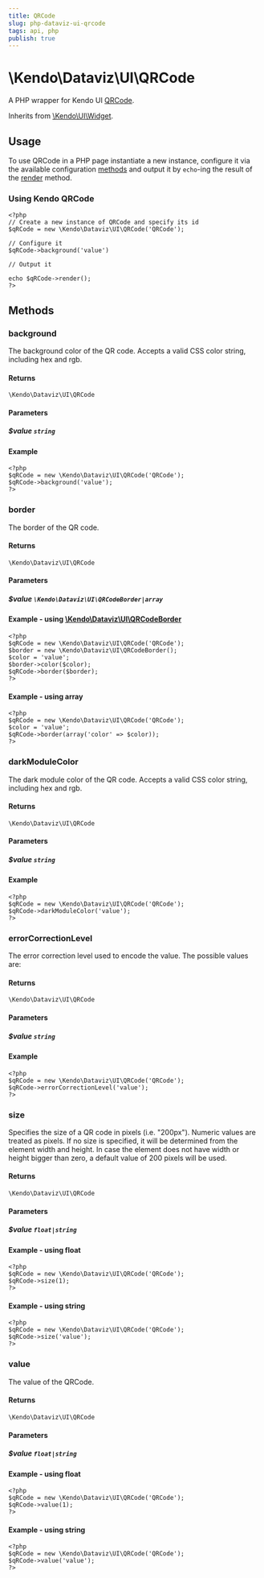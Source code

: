 ```yaml
---
title: QRCode
slug: php-dataviz-ui-qrcode
tags: api, php
publish: true
---
```


# \Kendo\Dataviz\UI\QRCode

A PHP wrapper for Kendo UI [QRCode](/api/dataviz/qrcode).

Inherits from [\Kendo\UI\Widget](/api/wrappers/php/Kendo/UI/Widget).

## Usage

To use QRCode in a PHP page instantiate a new instance, configure it via the available
configuration [methods](#methods) and output it by `echo`-ing the result of the [render](/api/wrappers/php/Kendo/UI/Widget#render) method.

### Using Kendo QRCode

    <?php
    // Create a new instance of QRCode and specify its id
    $qRCode = new \Kendo\Dataviz\UI\QRCode('QRCode');

    // Configure it
    $qRCode->background('value')

    // Output it

    echo $qRCode->render();
    ?>


## Methods

### background
The background color of the QR code. Accepts a valid CSS color string, including hex and rgb.

#### Returns
`\Kendo\Dataviz\UI\QRCode`

#### Parameters

##### $value `string`



#### Example 
    <?php
    $qRCode = new \Kendo\Dataviz\UI\QRCode('QRCode');
    $qRCode->background('value');
    ?>

### border

The border of the QR code.

#### Returns
`\Kendo\Dataviz\UI\QRCode`

#### Parameters

##### $value `\Kendo\Dataviz\UI\QRCodeBorder|array`


#### Example - using [\Kendo\Dataviz\UI\QRCodeBorder](/api/wrappers/php/Kendo/Dataviz/UI/QRCodeBorder)
    <?php
    $qRCode = new \Kendo\Dataviz\UI\QRCode('QRCode');
    $border = new \Kendo\Dataviz\UI\QRCodeBorder();
    $color = 'value';
    $border->color($color);
    $qRCode->border($border);
    ?>

#### Example - using array

    <?php
    $qRCode = new \Kendo\Dataviz\UI\QRCode('QRCode');
    $color = 'value';
    $qRCode->border(array('color' => $color));
    ?>

### darkModuleColor
The dark module color of the QR code. Accepts a valid CSS color string, including hex and rgb.

#### Returns
`\Kendo\Dataviz\UI\QRCode`

#### Parameters

##### $value `string`



#### Example 
    <?php
    $qRCode = new \Kendo\Dataviz\UI\QRCode('QRCode');
    $qRCode->darkModuleColor('value');
    ?>

### errorCorrectionLevel
The error correction level used to encode the value. The possible values are:

#### Returns
`\Kendo\Dataviz\UI\QRCode`

#### Parameters

##### $value `string`



#### Example 
    <?php
    $qRCode = new \Kendo\Dataviz\UI\QRCode('QRCode');
    $qRCode->errorCorrectionLevel('value');
    ?>

### size
Specifies the size of a QR code in pixels (i.e. "200px"). Numeric values are treated as pixels. If no size is specified, it will be determined from the element width and height. In case the element does not have width or height bigger than zero, a default value of 200 pixels will be used.

#### Returns
`\Kendo\Dataviz\UI\QRCode`

#### Parameters

##### $value `float|string`



#### Example  - using float
    <?php
    $qRCode = new \Kendo\Dataviz\UI\QRCode('QRCode');
    $qRCode->size(1);
    ?>

#### Example  - using string
    <?php
    $qRCode = new \Kendo\Dataviz\UI\QRCode('QRCode');
    $qRCode->size('value');
    ?>

### value
The value of the QRCode.

#### Returns
`\Kendo\Dataviz\UI\QRCode`

#### Parameters

##### $value `float|string`



#### Example  - using float
    <?php
    $qRCode = new \Kendo\Dataviz\UI\QRCode('QRCode');
    $qRCode->value(1);
    ?>

#### Example  - using string
    <?php
    $qRCode = new \Kendo\Dataviz\UI\QRCode('QRCode');
    $qRCode->value('value');
    ?>

